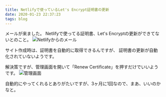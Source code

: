 ```yaml
---
title: Netlifyで使っているLet's Encrypt証明書の更新
date: 2020-01-23 22:37:23
tags: blog
---
```

メールが来ました。
Netlifyで使ってる証明書、Let's Encryptの更新ができてないとのこと。
<img src="images/2020-01-23&#32;22-39-11.png" alt="Netlifyからのメール">

サイト作成時は、証明書を自動的に取得できるんですが、
証明書の更新が自動化されていないようです。

解決策ですが、管理画面を開いて「Renew Certificate」を押すだけでいいようです。
<img src="images/2020-01-23&#32;22-39-47.png" alt="管理画面">

自動的にやってくれるとありがたいですが、3ヶ月に1回なので、まあ、いいのかなと。
